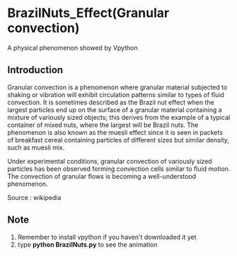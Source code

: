 # BrazilNuts_Effect(Granular convection)
A physical phenomenon showed by Vpython
## Introduction ##
Granular convection is a phenomenon where granular material subjected to shaking or vibration will exhibit circulation patterns similar to types of fluid convection. It is sometimes described as the Brazil nut effect when the largest particles end up on the surface of a granular material containing a mixture of variously sized objects; this derives from the example of a typical container of mixed nuts, where the largest will be Brazil nuts. The phenomenon is also known as the muesli effect since it is seen in packets of breakfast cereal containing particles of different sizes but similar density, such as muesli mix.

Under experimental conditions, granular convection of variously sized particles has been observed forming convection cells similar to fluid motion. The convection of granular flows is becoming a well-understood phenomenon.

Source : wikipedia
## Note ##
1. Remember to install vpython if you haven't downloaded it yet
2. type **python BrazilNuts.py** to see the animation
